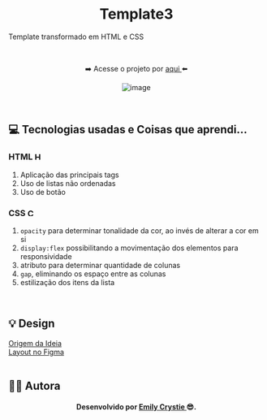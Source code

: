 <h1 align="center"> Template3</h1>
<p> Template transformado em HTML e CSS </p>
<br>
<div align="center">  
 <p> ➡️ Acesse o projeto por <a href="https://crystie-fm3.netlify.app" target="_blank"> aqui </a>⬅️</p>

 ![image](https://user-images.githubusercontent.com/81563039/156889580-1758103c-9585-4fa7-8a1e-e08912637ef2.png) 
</div>
<br>
 
<h2> 💻 Tecnologias usadas e Coisas que aprendi... </h2>
 <h3> HTML 
  <img src="https://cdn-icons-png.flaticon.com/512/174/174854.png" alt="HTML5" width="15" height="15"/>
 </h3>
  <ol>
   <li> Aplicação das principais tags </li>
   <li> Uso de listas não ordenadas </li>
   <li> Uso de botão </li>
  </ol>
  
 <h3> CSS 
  <img src="https://cdn-icons-png.flaticon.com/512/732/732190.png" alt="CSS3" width="15" height="15"/>
 </h3>
  <ol>
   <li> <code>opacity</code> para determinar tonalidade da cor, ao invés de alterar a cor em si </li>
   <li> <code>display:flex</code> possibilitando a movimentação dos elementos para responsividade </li>
   <li> atributo para determinar quantidade de colunas </li>
   <li> <code>gap</code>, eliminando os espaço entre as colunas </li>
   <li> estilização dos itens da lista </li>
  </ol>
<br>
 
<h2> 💡 Design </h2>
<a href="https://www.frontendmentor.io/challenges/single-price-grid-component-5ce41129d0ff452fec5abbbc" target="_blank"> Origem da Ideia </a>
<br>
<a href="https://www.figma.com/file/a7hxET61dlB7b53l9cEc2c/template3" target="_blank"> Layout no Figma </a>
<br>
<br>

<h2> 👩‍💻 Autora </h2>
<h4 align="center"> Desenvolvido por <a href="https://www.linkedin.com/in/emilycrystie/" target="_blank"> Emily Crystie <a>  😎. <h4>

 



